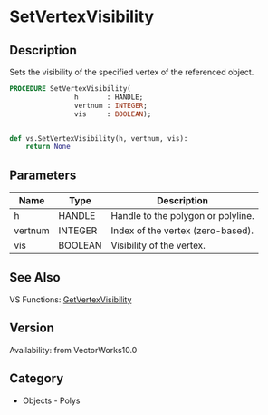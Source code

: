# SetVertexVisibility

## Description
Sets the visibility of the specified vertex of the referenced object.

```pascal
PROCEDURE SetVertexVisibility(
				h       : HANDLE;
				vertnum : INTEGER;
				vis     : BOOLEAN);
```

```python

def vs.SetVertexVisibility(h, vertnum, vis):
    return None
```

## Parameters
|Name|Type|Description|
|---|---|---|
|h|HANDLE|Handle to the polygon or polyline.|
|vertnum|INTEGER|Index of the vertex (zero-based).|
|vis|BOOLEAN|Visibility of the vertex.|

## See Also
VS Functions:
[GetVertexVisibility](GetVertexVisibility.md)

## Version
Availability: from VectorWorks10.0
## Category
* Objects - Polys


